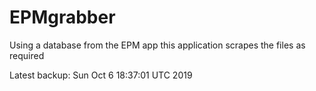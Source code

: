 # EPMgrabber
Using a database from the EPM app this application scrapes the files as required


Latest backup: Sun Oct 6 18:37:01 UTC 2019
